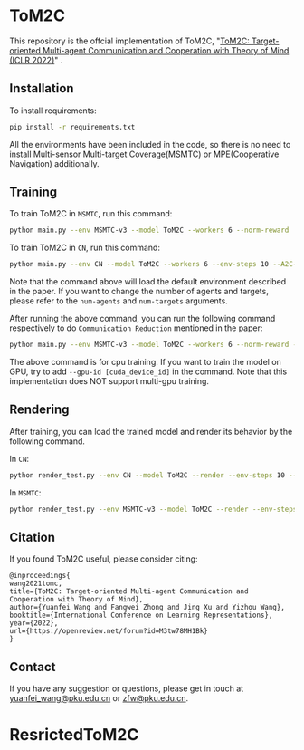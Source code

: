 # ToM2C

This repository is the offcial implementation of ToM2C, "[ToM2C: Target-oriented Multi-agent Communication and Cooperation with Theory of Mind (ICLR 2022)](https://arxiv.org/abs/2111.09189)" . 

## Installation

To install requirements:

```bash
pip install -r requirements.txt
```

All the environments have been included in the code, so there is no need to install Multi-sensor Multi-target Coverage(MSMTC) or MPE(Cooperative Navigation) additionally.

## Training

To train ToM2C in `MSMTC`, run this command:

```bash
python main.py --env MSMTC-v3 --model ToM2C --workers 6 --norm-reward
```

To train ToM2C in `CN`, run this command:

```bash
python main.py --env CN --model ToM2C --workers 6 --env-steps 10 --A2C-steps 10 --norm-reward
```

Note that the command above will load the default environment described in the paper. If you want to change the number of agents and targets, please refer to the `num-agents` and `num-targets` arguments.

After running the above command, you can run the following command respectively to do `Communication Reduction` mentioned in the paper:

```bash
python main.py --env MSMTC-v3 --model ToM2C --workers 6 --norm-reward --train-comm --load-model-dir [trained_model_file_path]
```

The above command is for cpu training. If you want to train the model on GPU, try to add `--gpu-id [cuda_device_id]` in the command. Note that this implementation does NOT support multi-gpu training.

## Rendering

After training, you can load the trained model and render its behavior by the following command.

In `CN`:

```bash
python render_test.py --env CN --model ToM2C --render --env-steps 10 --load-model-dir [trained_model_file_path]
```

In `MSMTC`:

```bash
python render_test.py --env MSMTC-v3 --model ToM2C --render --env-steps 20 --load-model-dir [trained_model_file_path]
```

## Citation

If you found ToM2C useful, please consider citing:
```
@inproceedings{
wang2021tomc,
title={ToM2C: Target-oriented Multi-agent Communication and Cooperation with Theory of Mind},
author={Yuanfei Wang and Fangwei Zhong and Jing Xu and Yizhou Wang},
booktitle={International Conference on Learning Representations},
year={2022},
url={https://openreview.net/forum?id=M3tw78MH1Bk}
}
```
## Contact

If you have any suggestion or questions, please get in touch at [yuanfei_wang@pku.edu.cn](yuanfei_wang@pku.edu.cn) or [zfw@pku.edu.cn](zfw@pku.edu.cn).

# ResrictedToM2C
